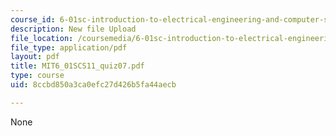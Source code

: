 ```yaml
---
course_id: 6-01sc-introduction-to-electrical-engineering-and-computer-science-i-spring-2011
description: New file Upload
file_location: /coursemedia/6-01sc-introduction-to-electrical-engineering-and-computer-science-i-spring-2011/8ccbd850a3ca0efc27d426b5fa44aecb_MIT6_01SCS11_quiz07.pdf
file_type: application/pdf
layout: pdf
title: MIT6_01SCS11_quiz07.pdf
type: course
uid: 8ccbd850a3ca0efc27d426b5fa44aecb

---
```

None